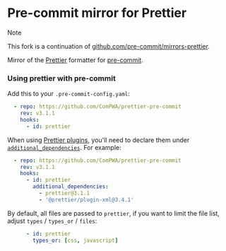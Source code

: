 # Pre-commit mirror for Prettier

> [!NOTE]
> This fork is a continuation of [github.com/pre-commit/mirrors-prettier](https://github.com/pre-commit/mirrors-prettier).

Mirror of the [Prettier](https://github.com/prettier/prettier) formatter for [pre-commit](https://github.com/pre-commit/pre-commit).

### Using prettier with pre-commit

Add this to your `.pre-commit-config.yaml`:

```yaml
  - repo: https://github.com/ComPWA/prettier-pre-commit
    rev: v3.1.1
    hooks:
      - id: prettier
```

When using [Prettier plugins](https://prettier.io/docs/en/plugins), you'll need to declare them under [`additional_dependencies`](https://pre-commit.com/#config-additional_dependencies). For example:

```yaml
  - repo: https://github.com/ComPWA/prettier-pre-commit
    rev: v3.1.1
    hooks:
      - id: prettier
        additional_dependencies:
          - prettier@3.1.1
          - '@prettier/plugin-xml@3.4.1'
```

By default, all files are passed to `prettier`, if you want to limit the file list, adjust `types` / `types_or` / `files`:

```yaml
      - id: prettier
        types_or: [css, javascript]
```
